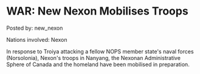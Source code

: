 # WAR: New Nexon Mobilises Troops

Posted by: new_nexon

Nations involved: Nexon

In response to Troiya attacking a fellow NOPS member state's naval forces (Norsolonia), Nexon's troops in Nanyang, the Nexonan Administrative Sphere of Canada and the homeland have been mobilised in preparation.
